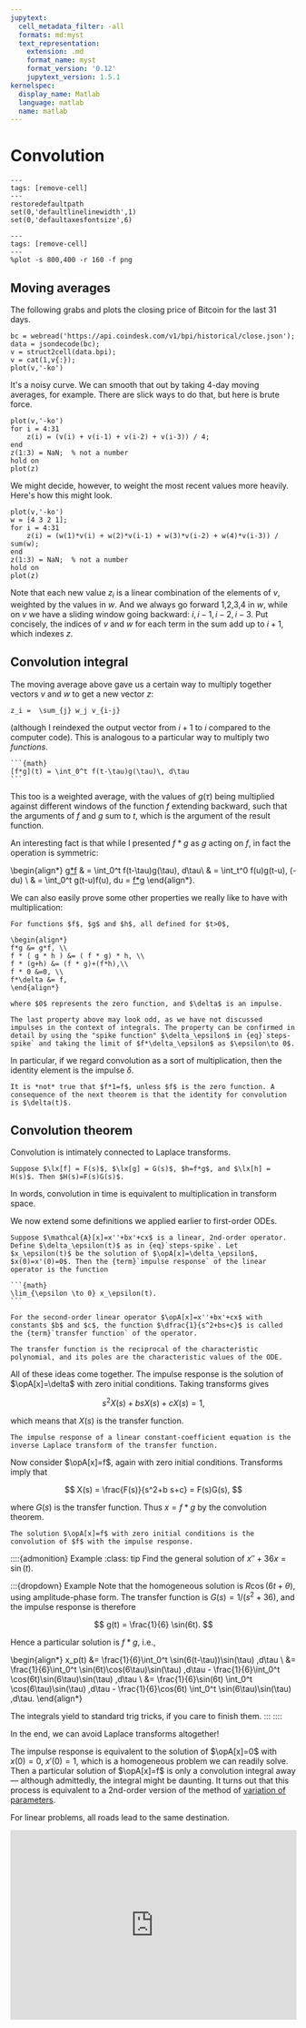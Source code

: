 ```yaml
---
jupytext:
  cell_metadata_filter: -all
  formats: md:myst
  text_representation:
    extension: .md
    format_name: myst
    format_version: '0.12'
    jupytext_version: 1.5.1
kernelspec:
  display_name: Matlab
  language: matlab
  name: matlab
---
```

# Convolution

```{code-cell}
---
tags: [remove-cell]
---
restoredefaultpath
set(0,'defaultlinelinewidth',1)
set(0,'defaultaxesfontsize',6)
```

```{code-cell}
---
tags: [remove-cell]
---
%plot -s 800,400 -r 160 -f png
```

## Moving averages

The following grabs and plots the closing price of Bitcoin for the last 31 days.

```{code-cell}
bc = webread('https://api.coindesk.com/v1/bpi/historical/close.json');
data = jsondecode(bc);
v = struct2cell(data.bpi);
v = cat(1,v{:});
plot(v,'-ko')
```

It's a noisy curve. We can smooth that out by taking 4-day moving averages, for example. There are slick ways to do that, but here is brute force.

```{code-cell} matlab
plot(v,'-ko')
for i = 4:31
    z(i) = (v(i) + v(i-1) + v(i-2) + v(i-3)) / 4;
end
z(1:3) = NaN;  % not a number
hold on
plot(z)
```

We might decide, however, to weight the most recent values more heavily. Here's how this might look.

```{code-cell}
plot(v,'-ko')
w = [4 3 2 1];
for i = 4:31
    z(i) = (w(1)*v(i) + w(2)*v(i-1) + w(3)*v(i-2) + w(4)*v(i-3)) / sum(w);
end
z(1:3) = NaN;  % not a number
hold on
plot(z)
```

Note that each new value $z_i$ is a linear combination of the elements of $v$, weighted by the values in $w$. And we always go forward 1,2,3,4 in $w$, while on $v$ we have a sliding window going backward: $i,i-1,i-2,i-3$. Put concisely, the indices of $v$ and $w$ for each term in the sum add up to $i+1$, which indexes $z$.

## Convolution integral

The moving average above gave us a certain way to multiply together vectors $v$ and $w$ to get a new vector $z$:

```{math}
z_i =  \sum_{j} w_j v_{i-j} 
```

(although I reindexed the output vector from $i+1$ to $i$ compared to the computer code). This is analogous to a particular way to multiply two *functions*.

````{proof:definition} Convolution integral
```{math} 
[f*g](t) = \int_0^t f(t-\tau)g(\tau)\, d\tau
```
````

This too is a weighted average, with the values of $g(\tau)$ being multiplied against different windows of the function $f$ extending backward, such that the arguments of $f$ and $g$ sum to $t$, which is the argument of the result function.

An interesting fact is that while I presented $f*g$ as $g$ acting on $f$, in fact the operation is symmetric:

\begin{align*}
[g*f](t) & = \int_0^t f(t-\tau)g(\tau)\, d\tau\\
& = \int_t^0 f(u)g(t-u)\, (-du)  \\
& = \int_0^t g(t-u)f(u)\, du = [f*g](t)
\end{align*}.

We can also easily prove some other properties we really like to have with multiplication:

````{proof:property} Convolution
For functions $f$, $g$ and $h$, all defined for $t>0$, 

\begin{align*}
f*g &= g*f, \\
f * ( g * h ) &= ( f * g) * h, \\
f * (g+h) &= (f * g)+(f*h),\\ 
f * 0 &=0, \\ 
f*\delta &= f,
\end{align*}

where $0$ represents the zero function, and $\delta$ is an impulse.
````

```{note}
The last property above may look odd, as we have not discussed impulses in the context of integrals. The property can be confirmed in detail by using the "spike function" $\delta_\epsilon$ in {eq}`steps-spike` and taking the limit of $f*\delta_\epsilon$ as $\epsilon\to 0$.
```

In particular, if we regard convolution as a sort of multiplication, then the identity element is the impulse $\delta$.

````{warning}
It is *not* true that $f*1=f$, unless $f$ is the zero function. A consequence of the next theorem is that the identity for convolution is $\delta(t)$. 
````

## Convolution theorem

Convolution is intimately connected to Laplace transforms.

````{proof:theorem} Convolution Theorem
Suppose $\lx[f] = F(s)$, $\lx[g] = G(s)$, $h=f*g$, and $\lx[h] = H(s)$. Then $H(s)=F(s)G(s)$.
````

In words, convolution in time is equivalent to multiplication in transform space.

We now extend some definitions we applied earlier to first-order ODEs.

````{proof:definition} Impulse response, 2nd order
Suppose $\mathcal{A}[x]=x''+bx'+cx$ is a linear, 2nd-order operator. Define $\delta_\epsilon(t)$ as in {eq}`steps-spike`. Let $x_\epsilon(t)$ be the solution of $\opA[x]=\delta_\epsilon$, $x(0)=x'(0)=0$. Then the {term}`impulse response` of the linear operator is the function

```{math}
\lim_{\epsilon \to 0} x_\epsilon(t).
```
````

````{proof:definition} Transfer function, 2nd order
For the second-order linear operator $\opA[x]=x''+bx'+cx$ with constants $b$ and $c$, the function $\dfrac{1}{s^2+bs+c}$ is called the {term}`transfer function` of the operator.
````

```{note}
The transfer function is the reciprocal of the characteristic polynomial, and its poles are the characteristic values of the ODE.
```

All of these ideas come together. The impulse response is the solution of $\opA[x]=\delta$ with zero initial conditions. Taking transforms gives

$$
s^2 X(s) + b s X(s) + c X(s) = 1,
$$

which means that $X(s)$ is the transfer function.

```{proof:theorem}
The impulse response of a linear constant-coefficient equation is the inverse Laplace transform of the transfer function.
```

Now consider $\opA[x]=f$, again with zero initial conditions. Transforms imply that

$$
X(s) = \frac{F(s)}{s^2+b s+c} = F(s)G(s),
$$

where $G(s)$ is the transfer function. Thus $x=f*g$ by the convolution theorem.

```{proof:theorem}
The solution $\opA[x]=f$ with zero initial conditions is the convolution of $f$ with the impulse response.
```

::::{admonition} Example
:class: tip
Find the general solution of $x''+36x=\sin(t)$.

:::{dropdown} Example
Note that the homogeneous solution is $R\cos(6t+\theta)$, using amplitude-phase form. The transfer function is $G(s)=1/(s^2+36)$, and the impulse response is therefore

$$
g(t) = \frac{1}{6} \sin(6t).
$$

Hence a particular solution is $f*g$, i.e.,

\begin{align*}
x_p(t) &= \frac{1}{6}\int_0^t \sin(6(t-\tau))\sin(\tau) \,d\tau \\
&= \frac{1}{6}\int_0^t \sin(6t)\cos(6\tau)\sin(\tau) \,d\tau - \frac{1}{6}\int_0^t \cos(6t)\sin(6\tau)\sin(\tau) \,d\tau \\ 
&= \frac{1}{6}\sin(6t) \int_0^t \cos(6\tau)\sin(\tau) \,d\tau - \frac{1}{6}\cos(6t) \int_0^t \sin(6\tau)\sin(\tau) \,d\tau.
\end{align*}

The integrals yield to standard trig tricks, if you care to finish them.
:::
::::

In the end, we can avoid Laplace transforms altogether! 

The impulse response is equivalent to the solution of $\opA[x]=0$ with $x(0)=0$, $x'(0)=1$, which is a homogeneous problem we can readily solve. Then a particular solution of $\opA[x]=f$ is only a convolution integral away — although admittedly, the integral might be daunting. It turns out that this process is equivalent to a 2nd-order version of the method of [variation of parameters](../first_linear/variation_parameters.md). 

For linear problems, all roads lead to the same destination.

<div style="max-width:608px"><div style="position:relative;padding-bottom:66.118421052632%"><iframe id="kaltura_player" src="https://cdnapisec.kaltura.com/p/2358381/sp/235838100/embedIframeJs/uiconf_id/43030021/partner_id/2358381?iframeembed=true&playerId=kaltura_player&entry_id=1_grp10i0b&flashvars[streamerType]=auto&amp;flashvars[localizationCode]=en&amp;flashvars[leadWithHTML5]=true&amp;flashvars[sideBarContainer.plugin]=true&amp;flashvars[sideBarContainer.position]=left&amp;flashvars[sideBarContainer.clickToClose]=true&amp;flashvars[chapters.plugin]=true&amp;flashvars[chapters.layout]=vertical&amp;flashvars[chapters.thumbnailRotator]=false&amp;flashvars[streamSelector.plugin]=true&amp;flashvars[EmbedPlayer.SpinnerTarget]=videoHolder&amp;flashvars[dualScreen.plugin]=true&amp;flashvars[Kaltura.addCrossoriginToIframe]=true&amp;&wid=1_pyep6wqm" width="608" height="402" allowfullscreen webkitallowfullscreen mozAllowFullScreen allow="autoplay *; fullscreen *; encrypted-media *" sandbox="allow-forms allow-same-origin allow-scripts allow-top-navigation allow-pointer-lock allow-popups allow-modals allow-orientation-lock allow-popups-to-escape-sandbox allow-presentation allow-top-navigation-by-user-activation" frameborder="0" title="Kaltura Player" style="position:absolute;top:0;left:0;width:100%;height:100%"></iframe></div></div>